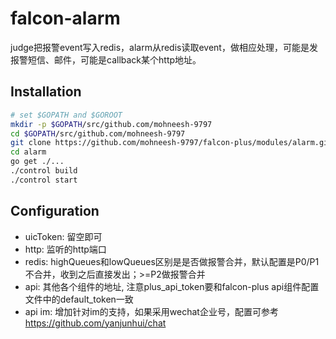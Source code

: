 falcon-alarm
============

judge把报警event写入redis，alarm从redis读取event，做相应处理，可能是发报警短信、邮件，可能是callback某个http地址。


## Installation

```bash
# set $GOPATH and $GOROOT
mkdir -p $GOPATH/src/github.com/mohneesh-9797
cd $GOPATH/src/github.com/mohneesh-9797
git clone https://github.com/mohneesh-9797/falcon-plus/modules/alarm.git
cd alarm
go get ./...
./control build
./control start
```

## Configuration

- uicToken: 留空即可
- http: 监听的http端口
- redis: highQueues和lowQueues区别是是否做报警合并，默认配置是P0/P1不合并，收到之后直接发出；>=P2做报警合并
- api: 其他各个组件的地址, 注意plus_api_token要和falcon-plus api组件配置文件中的default_token一致 
- api im: 增加针对im的支持，如果采用wechat企业号，配置可参考 https://github.com/yanjunhui/chat

